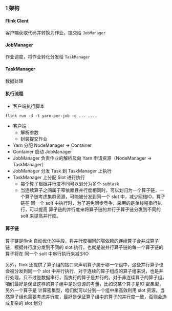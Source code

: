 ### 1 架构

#### Flink Clent

客户端获取代码并转换为作业，提交给 `JobManager`



#### JobManager

作业调度，将作业转化分发给 `TaskManager`



#### TaskManager

数据处理



#### 执行流程

- 客户端执行脚本 

```shell
flink run -d -t yarn-per-job -c ... ....
```

- 客户端
  - 解析参数
  - 封装提交作业
- Yarn 分配 NodeManager -> Container
- Container 启动 JobManager
- JobManager 负责作业的解析及向 Yarn 申请资源（NodeManager -> TaskManager）
- JobManager 分发 Task 到 TaskManager 上执行
- TaskManager 上分配 Slot 进行执行
  - 每个算子根据并行度不同可以划分为多个 subtask
  - 当连续算子之间属于窄依赖且并行度相同时，可以划归为一个算子链，一个算子链考虑集群资源，可能被分发到同一个 slot 中，减少网络IO，算子链在 同一个 solt 中执行时，为了避免同步竞争，采用的是单线程串行执行，可以提高 算子链的并行度来将算子链的并行子算子链分发到不同的 solt 来提高并行度。



#### 算子链

算子链是flink 自动优化的手段，将并行度相同的窄依赖的连续算子合并成算子链，根据并行度分发到不同的 slot 执行，也就是说并行算子链的每一个算子链的算子将在 同一个 solt 中串行执行来减少IO



另外，flink 还提供了算子组的接口来声明算子属于哪一个组中，这些并行算子也会被分发到同一个 slot 中并行执行，对于连续的算子组成的算子组来说，也是并行处理，只不过是数据串行，而执行的算子是并行的。对于非连续算子的算子组，咱们最好是保证这样的算子组中是对资源的考量，比如说某个算子是IO 密集型，另外一个算子是 计算密集型，咱们就可以分到一个组中来高效利用 slot 资源，当然算子组也需要考虑并行度，最好是保证算子组中的算子的并行度一致，否则会造成复杂的 slot 划分


